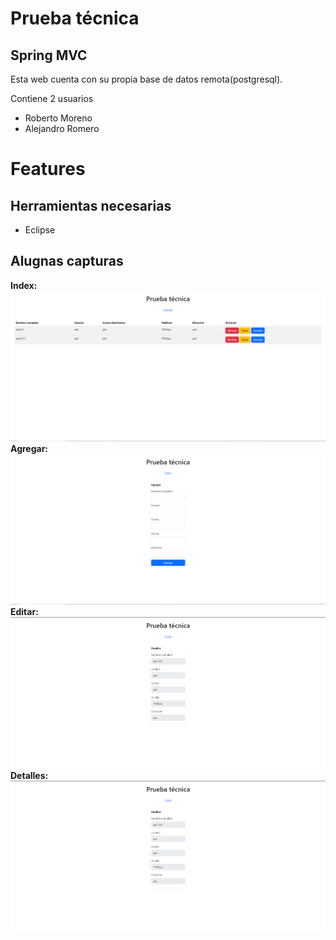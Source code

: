 # Prueba técnica
## Spring MVC
Esta web cuenta con su propia base de datos remota(postgresql).

Contiene 2 usuarios
- Roberto Moreno
- Alejandro Romero
# Features

## Herramientas necesarias

- Eclipse

## Alugnas capturas
**Index:**
<br/>
![img](capIndex.PNG)
<br/>
**Agregar:**
<br/>
![img](capAdd.PNG)
<br/>
**Editar:**
<br/>
![img](capDetalles.PNG)
<br/>
**Detalles:**
<br/>
![img](capDetalles.PNG)
<br/>
